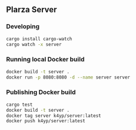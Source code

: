 ## Plarza Server
### Developing
```bash
cargo install cargo-watch
cargo watch -x server
```
### Running local Docker build
```bash
docker build -t server .
docker run -p 8080:8080 -d --name server server
```
### Publishing Docker build
```bash
cargo test
docker build -t server .
docker tag server k4yp/server:latest
docker push k4yp/server:latest
```

